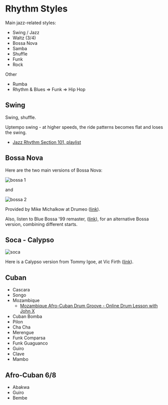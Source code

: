 # Rhythm Styles

Main jazz-related styles:

- Swing / Jazz
- Waltz (3/4)
- Bossa Nova
- Samba
- Shuffle
- Funk
- Rock

Other

- Rumba
- Rhythm & Blues => Funk => Hip Hop

## Swing

Swing, shuffle.

Uptempo swing - at higher speeds, the ride patterns becomes flat and loses the swing.

- [Jazz Rhythm Section 101, playlist](https://www.youtube.com/watch?v=7B7X8Ag-kgM&list=PLpKMeH_MXcaRGnRc1hKhzRH7-BF2V_pOw)

## Bossa Nova

Here are the two main versions of Bossa Nova:

![bossa 1](https://i.imgur.com/lNJojiw.png)

and

![bossa 2](https://i.imgur.com/pFJGbx3.png)

Provided by Mike Michalkow at Drumeo ([link](http://www.freedrumlessons.com/drum-lessons/bossa-nova-beats.php)).

Also, listen to Blue Bossa '99 remaster, ([link](https://open.spotify.com/track/6qqK0oeBRapZn8f9hJJENw)), for an alternative Bossa version, combining different starts.

## Soca - Calypso

![soca](http://vicfirth.com/wp-content/uploads/2015/02/GrooveEssentials32-1024x194.png)

Here is a Calypso version from Tommy Igoe, at Vic Firth ([link](http://vicfirth.com/groove-essentials-32-soca/)).

## Cuban

- Cascara
- Songo
- Mozambique
    - [Mozambique Afro-Cuban Drum Groove - Online Drum Lesson with John X](https://www.youtube.com/watch?v=9Q9iDBqq_XU)
- Cuban Bomba
- Pilon
- Cha Cha
- Merengue
- Funk Comparsa
- Funk Guaguanco
- Guiro
- Clave
- Mambo

## Afro-Cuban 6/8

- Abakwa
- Guiro
- Bembe
